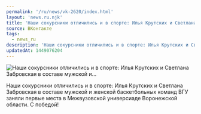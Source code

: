 ```yaml
---
permalink: '/ru/news/vk-2620/index.html'
layout: 'news.ru.njk'
title: 'Наши сокурсники отличились и в спорте: Илья Крутских и Светлана Забровская в составе мужской и'
source: ВКонтакте
tags:
  - news_ru
description: 'Наши сокурсники отличились и в спорте: Илья Крутских и Светлана Забровская в составе мужской и…'
updatedAt: 1449076204
---
```

![Наши сокурсники отличились и в спорте: Илья Крутских и Светлана Забровская в составе мужской и…](https://sun9-9.userapi.com/impf/c629320/v629320064/1fa76/xGarKXyeFds.jpg?size=1280x716&quality=96&proxy=1&sign=81b62acdabe59a9c26fb8a9ec134f1e2&c_uniq_tag=eWDad6ClVtGIYoLQuK4qbbnIs_b3yw76H2Spe1X9INQ&type=album)

Наши сокурсники отличились и в спорте: Илья Крутских и Светлана Забровская в составе мужской и женской баскетбольных команд ВГУ заняли первые места в Межвузовской универсиаде Воронежской области. С победой!
